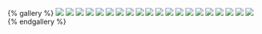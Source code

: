{% gallery %}
![](https://wudiguang.top/images/hexo/gallery/1.jpg)
![](https://wudiguang.top/images/hexo/gallery/2.jpg)
![](https://wudiguang.top/images/hexo/gallery/3.jpg)
![](https://wudiguang.top/images/hexo/gallery/4.jpg)
![](https://wudiguang.top/images/hexo/gallery/5.jpg)
![](https://wudiguang.top/images/hexo/gallery/6.jpg)
![](https://wudiguang.top/images/hexo/gallery/7.jpg)
![](https://wudiguang.top/images/hexo/gallery/8.jpg)
![](https://wudiguang.top/images/hexo/gallery/9.jpg)
![](https://wudiguang.top/images/hexo/gallery/10.jpg)
![](https://wudiguang.top/images/hexo/gallery/11.jpg)
![](https://wudiguang.top/images/hexo/gallery/12.jpg)
![](https://wudiguang.top/images/hexo/gallery/13.jpg)
![](https://wudiguang.top/images/hexo/gallery/14.jpg)
![](https://wudiguang.top/images/hexo/gallery/15.jpg)
![](https://wudiguang.top/images/hexo/gallery/16.jpg)
![](https://wudiguang.top/images/hexo/gallery/17.jpg)
![](https://wudiguang.top/images/hexo/gallery/18.jpg)
![](https://wudiguang.top/images/hexo/gallery/19.jpg)
![](https://wudiguang.top/images/hexo/gallery/20.jpg)
{% endgallery %}